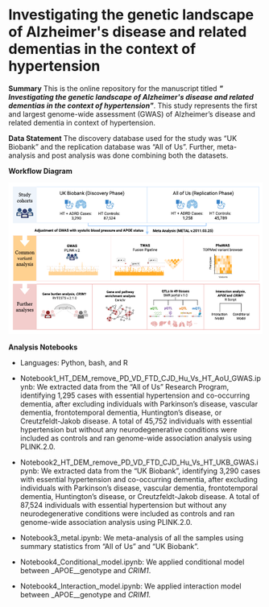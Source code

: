 # **Investigating the genetic landscape of Alzheimer's disease and related dementias in the context of hypertension**

**Summary**
This is the online repository for the manuscript titled **_"_** **_Investigating the genetic landscape of Alzheimer's disease and related dementias in the context of hypertension"_**. This study represents the first and largest genome-wide assessment (GWAS) of Alzheimer’s disease and related dementia in context of hypertension.

**Data Statement**
The discovery database used for the study was “UK Biobank” and the replication database was “All of Us”. Further, meta-analysis and post analysis was done combining both the datasets.

**Workflow Diagram**

![figure1](https://github.com/Vidhu123456/Alzheimer-s-disease-and-related-dementias-in-the-context-of-hypertension/blob/main/Figures/Figure1.png)

**Analysis Notebooks**

-   Languages: Python, bash, and R

-   Notebook1_HT_DEM_remove_PD_VD_FTD_CJD_Hu_Vs_HT_AoU_GWAS.ipynb: We extracted data from the “All of Us” Research Program, identifying 1,295 cases with essential hypertension and co-occurring dementia, after excluding individuals with Parkinson’s disease, vascular dementia, frontotemporal dementia, Huntington’s disease, or Creutzfeldt-Jakob disease. A total of 45,752 individuals with essential hypertension but without any neurodegenerative conditions were included as controls and ran genome-wide association analysis using PLINK.2.0.

-   Notebook2_HT_DEM_remove_PD_VD_FTD_CJD_Hu_Vs_HT_UKB_GWAS.ipynb: We extracted data from the “UK Biobank”, identifying 3,290 cases with essential hypertension and co-occurring dementia, after excluding individuals with Parkinson’s disease, vascular dementia, frontotemporal dementia, Huntington’s disease, or Creutzfeldt-Jakob disease. A total of 87,524 individuals with essential hypertension but without any neurodegenerative conditions were included as controls and ran genome-wide association analysis using PLINK.2.0.

-   Notebook3_metal.ipynb: We meta-analysis of all the samples using summary statistics from “All of Us” and “UK Biobank”.

-   Notebook4_Conditional_model.ipynb: We applied conditional model between _APOE__genotype and _CRIM1_.

-   Notebook4_Interaction_model.ipynb: We applied interaction model between _APOE__genotype and _CRIM1._





